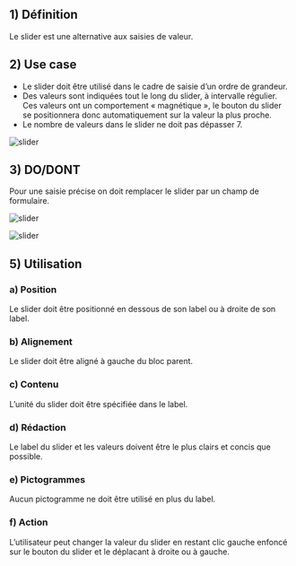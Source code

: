 ## 1) Définition

Le slider est une alternative aux saisies de valeur.

## 2) Use case

- Le slider doit être utilisé dans le cadre de saisie d’un ordre de grandeur.
- Des valeurs sont indiquées tout le long du slider, à intervalle régulier. Ces valeurs ont un comportement «&nbsp;magnétique&nbsp;», le bouton du slider se positionnera donc automatiquement sur la valeur la plus proche.
- Le nombre de valeurs dans le slider ne doit pas dépasser 7.

<p><img src="../../assets/images/slider/slider-01.jpg" alt="slider" class="tk-markdown__img-fullscreen" /></p>

## 3) DO/DONT

Pour une saisie précise on doit remplacer le slider par un champ de formulaire.

<p><img src="../../assets/images/slider/slider-02.jpg" alt="slider" class="tk-markdown__img-fullscreen" /></p>

<p><img src="../../assets/images/slider/slider-03.jpg" alt="slider" class="tk-markdown__img-fullscreen" /></p>

## 5) Utilisation

### a) Position

Le slider doit être positionné en dessous de son label ou à droite de son label.

### b) Alignement

Le slider doit être aligné à gauche du bloc parent.

### c) Contenu

L’unité du slider doit être spécifiée dans le label.

### d) Rédaction

Le label du slider et les valeurs doivent être le plus clairs et concis que possible.

### e) Pictogrammes

Aucun pictogramme ne doit être utilisé en plus du label.

### f) Action

L’utilisateur peut changer la valeur du slider en restant clic gauche enfoncé sur le bouton du slider et le déplacant à droite ou à gauche.
